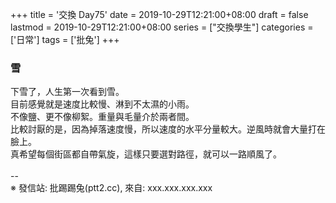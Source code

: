 +++
title = '交換 Day75'
date = 2019-10-29T12:21:00+08:00
draft = false
lastmod = 2019-10-29T12:21:00+08:00
series = ["交換學生"]
categories = ['日常']
tags = ['批兔']
+++
### 雪 
下雪了，人生第一次看到雪。<br>
目前感覺就是速度比較慢、淋到不太濕的小雨。<br>
不像鹽、更不像柳絮。重量與毛量介於兩者間。<br>
比較討厭的是，因為掉落速度慢，所以速度的水平分量較大。逆風時就會大量打在臉上。<br>
真希望每個街區都自帶氣旋，這樣只要選對路徑，就可以一路順風了。<br>
<br>
--<br>
※ 發信站: 批踢踢兔(ptt2.cc), 來自: xxx.xxx.xxx.xxx<br>
